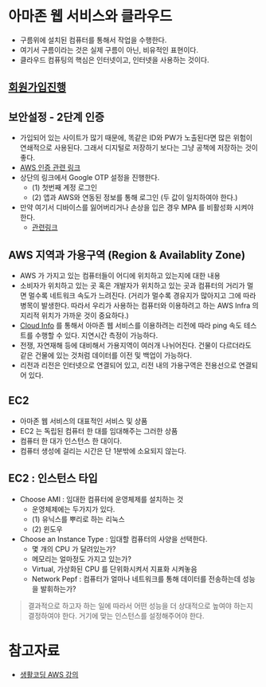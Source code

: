 
# 아마존 웹 서비스와 클라우드
- 구름위에 설치된 컴퓨터를 통해서 작업을 수행한다.
- 여기서 구름이라는 것은 실제 구름이 아닌, 비유적인 표현이다.
- 클라우드 컴퓨팅의 핵심은 인터넷이고, 인터넷을 사용하는 것이다.

## [회원가입진행](https://opentutorials.org/course/2717/11272)

## 보안설정 - 2단계 인증
- 가입되어 있는 사이트가 많기 때문에, 똑같은 ID와 PW가 노출된다면 많은 위험이 연쇄적으로 사용된다. 그래서 디지털로 저장하기 보다는 그냥 공책에 저장하는 것이 좋다.
- [AWS 인증 관련 링크](https://console.aws.amazon.com/iam/home?region=us-east-2#/home)
- 상단의 링크에서 Google OTP 설정을 진행한다.
    - (1) 첫번째 계정 로그인
    - (2) 앱과 AWS와 연동된 정보를 통해 로그인 (두 값이 일치하여야 한다.)
- 만약 여기서 디바이스를 잃어버리거나 손상을 입은 경우 MPA 를 비활성화 시켜야한다.
    - [관련링크](https://aws.amazon.com/forms/aws-mfa-support)

## AWS 지역과 가용구역 (Region & Availablity Zone)
- AWS 가 가지고 있는 컴퓨터들이 어디에 위치하고 있는지에 대한 내용
- 소비자가 위치하고 있는 곳 혹은 개발자가 위치하고 있는 곳과 컴퓨터의 거리가 멀면 멀수록 네트워크 속도가 느려진다. (거리가 멀수록 경유지가 많아지고 그에 따라 병목이 발생한다. 따라서 우리가 사용하는 컴퓨터와 이용하려고 하는 AWS Infra 의 지리적 위치가 가까운 것이 중요하다.)
- [Cloud Info](https://www.cloudping.info/) 를 통해서 아마존 웹 서비스를 이용하려는 리전에 따라 ping 속도 테스트를 수행할 수 있다. 지연시간 측정이 가능하다. 
- 전쟁, 자연재해 등에 대비해서 가용지역이 여러개 나뉘어진다. 건물이 다르더라도 같은 건물에 있는 것처럼 데이터를 이전 및 백업이 가능하다. 
- 리전과 리전은 인터넷으로 연결되어 있고, 리전 내의 가용구역은 전용선으로 연결되어 있다.

## EC2
- 아마존 웹 서비스의 대표적인 서비스 및 상품
- EC2 는 독립된 컴퓨터 한 대를 임대해주는 그러한 상품
- 컴퓨터 한 대가 인스턴스 한 대이다.
- 컴퓨터 생성에 걸리는 시간은 단 1분밖에 소요되지 않는다.

## EC2 : 인스턴스 타입
- Choose AMI : 임대한 컴퓨터에 운영체제를 설치하는 것
    - 운영체제에는 두가지가 있다.
    - (1) 유닉스를 뿌리로 하는 리눅스
    - (2) 윈도우
- Choose an Instance Type : 임대할 컴퓨터의 사양을 선택한다.
    - 몇 개의 CPU 가 달려있는가?
    - 메모리는 얼마정도 가지고 있는가?
    - Virtual, 가상화된 CPU 를 단위화시켜서 지표화 시켜놓음    
    - Network Pepf : 컴퓨터가 얼마나 네트워크를 통해 데이터를 전송하는데 성능을 발휘하는가? 

> 결과적으로 하고자 하는 일에 따라서 어떤 성능을 더 상대적으로 높여야 하는지 결정하여야 한다. 거기에 맞는 인스턴스를 설정해주어야 한다.

# 참고자료
- [생활코딩 AWS 강의](https://opentutorials.org/course/2717/11268)
